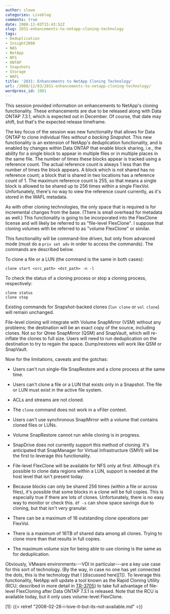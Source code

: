 ```yaml
---
author: slowe
categories: Liveblog
comments: true
date: 2008-12-03T15:43:52Z
slug: 2031-enhancements-to-netapp-cloning-technology
tags:
- Deduplication
- Insight2008
- NAS
- NetApp
- NFS
- ONTAP
- Snapshots
- Storage
- WAFL
title: '2031: Enhancements to NetApp Cloning Technology'
url: /2008/12/03/2031-enhancements-to-netapp-cloning-technology/
wordpress_id: 1081
---
```


This session provided information on enhancements to NetApp's cloning functionality. These enhancements are due to be released along with Data ONTAP 7.3.1, which is expected out in December. Of course, that date may shift, but that's the expected release timeframe.

The key focus of the session was new functionality that allows for Data ONTAP to clone individual files _without a backing Snapshot._ This new functionality is an extension of NetApp's deduplication functionality, and is enabled by changes within Data ONTAP that enable block sharing, i.e., the ability for a single block to appear in multiple files or in multiple places in the same file. The number of times these blocks appear is tracked using a reference count. The actual reference count is always 1 less than the number of times the block appears. A block which is not shared has no reference count; a block that is shared in two locations has a reference count of 1. The maximum reference count is 255, so that means a single block is allowed to be shared up to 256 times within a single FlexVol. Unfortunately, there's no way to view the reference count currently, as it's stored in the WAFL metadata.

As with other cloning technologies, the only space that is required is for incremental changes from the base. (There is small overhead for metadata as well.) This functionality is going to be incorporated into the FlexClone license and will likely be referred to as "file-level FlexClone". I suppose that cloning volumes with be referred to as "volume FlexClone" or similar.

This functionality will be command-line driven, but only from advanced mode (must do a `priv set adv` in order to access the commands). The commands are described below.

To clone a file or a LUN (the command is the same in both cases):

	clone start <src_path> <dst_path> -n -l

To check the status of a cloning process or stop a cloning process, respectively:

	clone status  
	clone stop

Existing commands for Snapshot-backed clones (`lun clone` or `vol clone`) will remain unchanged.

File-level cloning will integrate with Volume SnapMirror (VSM) without any problems; the destination will be an exact copy of the source, including clones. Not so for Qtree SnapMirror (QSM) and SnapVault, which will re-inflate the clones to full size. Users will need to run deduplication on the destination to try to regain the space. Dump/restores will work like QSM or SnapVault.

Now for the limitations, caveats and the gotchas:

* Users can't run single-file SnapRestore and a clone process at the same time.

* Users can't clone a file or a LUN that exists only in a Snapshot. The file or LUN must exist in the active file system.

* ACLs and streams are not cloned.

* The `clone` command does not work in a vFiler context.

* Users can't use synchronous SnapMirror with a volume that contains cloned files or LUNs.

* Volume SnapRestore cannot run while cloning is in progress.

* SnapDrive does not currently support this method of cloning. It's anticipated that SnapManager for Virtual Infrastructure (SMVI) will be the first to leverage this functionality.

* File-level FlexClone will be available for NFS only at first. Although it's possible to clone data regions within a LUN, support is needed at the host level that isn't present today.

* Because blocks can only be shared 256 times (within a file or across files), it's possible that some blocks in a clone will be full copies. This is especially true if there are lots of clones. Unfortunately, there is no easy way to monitor or check this. `df -s` can show space savings due to cloning, but that isn't very granular.

* There can be a maximum of 16 outstanding clone operations per FlexVol.

* There is a maximum of 16TB of shared data among all clones. Trying to clone more than that results in full copies.

* The maximum volume size for being able to use cloning is the same as for deduplication.

Obviously, VMware environments---VDI in particular---are a key use case for this sort of technology. (By the way, in case no one has yet connected the dots, this is the technology that I [discussed here][1]). To leverage this functionality, NetApp will update a tool known as the Rapid Cloning Utility (RCU; described in more detail in [TR-3705](http://www.netapp.com/us/library/technical-reports/tr-3705.html)) to take full advantage of file-level FlexCloning after Data ONTAP 7.3.1 is released. Note that the RCU is available today, but it only uses volume-level FlexClone.

[1]: {{< relref "2008-02-28-i-love-it-but-its-not-available.md" >}}
